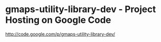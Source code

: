 <!--
id: 332122737
link: http://kevinisom.info/post/332122737/gmaps-utility-library-dev-project-hosting-on-google
slug: gmaps-utility-library-dev-project-hosting-on-google
date: Wed Jan 13 2010 22:18:42 GMT+1300 (NZDT)
raw: {"blog_name":"kevinisom","id":332122737,"post_url":"http://kevinisom.info/post/332122737/gmaps-utility-library-dev-project-hosting-on-google","slug":"gmaps-utility-library-dev-project-hosting-on-google","type":"link","date":"2010-01-13 09:18:42 GMT","timestamp":1263374322,"state":"published","format":"html","reblog_key":"hdrtcesG","tags":[],"short_url":"http://tmblr.co/Zw68YyJoyfn","highlighted":[],"feed_item":"http://code.google.com/p/gmaps-utility-library-dev/","from_feed_id":"650234","note_count":0,"title":"gmaps-utility-library-dev -  Project Hosting on Google Code","url":"http://code.google.com/p/gmaps-utility-library-dev/","description":""}
publish: 2010-01-013
tags: 
title: gmaps-utility-library-dev -  Project Hosting on Google Code
-->


gmaps-utility-library-dev -  Project Hosting on Google Code
===========================================================

<http://code.google.com/p/gmaps-utility-library-dev/>

